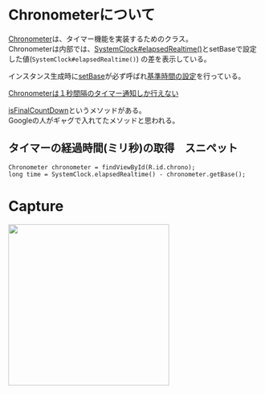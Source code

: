 # Chronometerについて

[Chronometer](https://developer.android.com/reference/android/widget/Chronometer)は、タイマー機能を実装するためのクラス。</br>
Chronometerは内部では、[SystemClock#elapsedRealtime()](https://developer.android.com/reference/android/os/SystemClock#elapsedRealtime())とsetBaseで設定した値(`SystemClock#elapsedRealtime()`) の差を表示している。<br>

インスタンス生成時に[setBase](https://developer.android.com/reference/android/widget/Chronometer#setBase(long))が必ず呼ばれ[基準時間の設定](https://cs.android.com/android/platform/superproject/+/master:frameworks/base/core/java/android/widget/Chronometer.java;l=128?q=long%20seconds%20%3D%20mCountDown%20&ss=android%2Fplatform%2Fsuperproject:frameworks%2F)を行っている。<br>

[Chronometerは１秒間隔のタイマー通知しか行えない](https://cs.android.com/android/platform/superproject/+/master:frameworks/base/core/java/android/widget/Chronometer.java;l=339?q=long%20seconds%20%3D%20mCountDown%20&ss=android%2Fplatform%2Fsuperproject:frameworks%2F)<br>

[isFinalCountDown](https://cs.android.com/android/platform/superproject/+/master:frameworks/base/core/java/android/widget/Chronometer.java;l=159?q=long%20seconds%20%3D%20mCountDown%20&ss=android%2Fplatform%2Fsuperproject:frameworks%2F)というメソッドがある。<br>
Googleの人がギャグで入れてたメソッドと思われる。<br>

## タイマーの経過時間(ミリ秒)の取得　スニペット
```
Chronometer chronometer = findViewById(R.id.chrono);
long time = SystemClock.elapsedRealtime() - chronometer.getBase();
```

# Capture

<img src="https://user-images.githubusercontent.com/16476224/120098968-d7bfc080-c173-11eb-86f9-795be1d3f63a.gif" width=320 />

